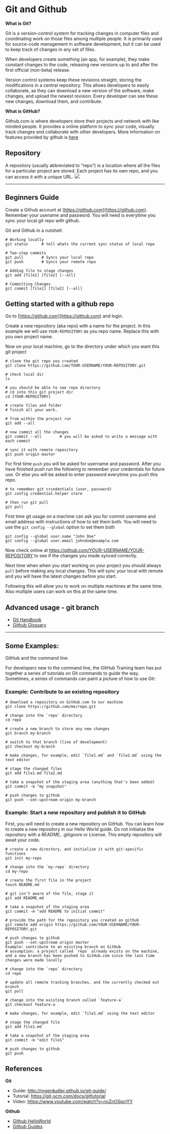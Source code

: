 # Git and Github 

**What is Git?**

Git is a *version-control system* for tracking changes in computer files and coordinating work on those files among multiple people. It is primarily used for source-code management in software development, but it can be used to keep track of changes in any set of files.


When developers create something (an app, for example), they make constant changes to the code, releasing new versions up to and after the first official (non-beta) release.

Version control systems keep these revisions straight, storing the modifications in a central repository. This allows developers to easily collaborate, as they can download a new version of the software, make changes, and upload the newest revision. Every developer can see these new changes, download them, and contribute.

**What is GitHub?**

Github.com is where developers store their projects and network with like minded people. It provides a online platform to sync your code, visually track changes and collaborate with other developers. More information on features provided by github is [here](https://github.com/features)

## Repository
A repository (usually abbreviated to “repo”) is a location where all the files for a particular project are stored. Each project has its own repo, and you can access it with a unique URL.
![](https://www.howtogeek.com/wp-content/uploads/2014/01/2-create-repo.jpg)

---

## Beginners Guide 

Create a Github account at [https://github.com](https://github.com). Remember your usename and password. You will need is everytime you sync your local git repo with github.

Git and Github in a nutshell: 

    # Working locally
    git status      # tell whats the current sync status of local repo

    # Two-step commits
    git pull        # Syncs your local repo
    git push        # Syncs your remote repo
    
    # Adding file to stage changes
    git add [file1] [file2] [--all]      
    
    # Committing Changes 
    git commit [file1] [file2] [--all]      
    

## Getting started with a github repo 

Go to [https://github.com](https://github.com) and login. 

Create a new repository (aka repo) with a name for the project. In this example we will use `YOUR-REPOSITORY` as you repo name. Replace this with you own project name.

Now on your local machine, go to the directory under which you want this git project

    # clone the git repo you created
    git clone https://github.com/YOUR-USERNAME/YOUR-REPOSITORY.git
    
    # check local dir 
    ls 
    
    # you should be able to see repo directory
    # cd into this git project dir 
    cd [YOUR-REPOSITORY]
    
    # create files and folder 
    # finish all your work. 

    # from within the project run 
    git add --all 

    # now commit all the changes 
    git commit --all        # you will be asked to write a message with each commit 

    # sync it with remote repository 
    git push origin master 

For first time `push` you will be asked for username and password. After you have finished push run the following to remember your credentials for future use. Or else you will be asked to enter password everytime you push this repo.

    # to remember git crcedentials (user, password)
    git config credential.helper store

    # then run git pull 
    git pull 

First time git usage on a machine can ask you for commit username and email address with instructions of how to set them both. You will need to use the `git config --global` option to set them both

    git config --global user.name "John Doe"
    git config --global user.email johndoe@example.com
 
    

Now check online at https://github.com/YOUR-USERNAME/YOUR-REPOSITORY to see if the changes you made synced correctly.

Next time when when you start working on your project you should always `pull` before making any local changes. This will sync your local with remote and you will have the latest changes before you start. 

Following this will allow you to work on multiple machines at the same time. Also multiple users can work on this at the same time. 


## Advanced usage - git branch

* [Git Handbook](https://guides.github.com/introduction/git-handbook/)
* [Github Glossary](https://help.github.com/articles/github-glossary/)


---

## Some Examples: 

GitHub and the command line: 

For developers new to the command line, the GitHub Training team has put together a series of tutorials on Git commands to guide the way. Sometimes, a series of commands can paint a picture of how to use Git:

### Example: Contribute to an existing repository

    # download a repository on GitHub.com to our machine
    git clone https://github.com/me/repo.git

    # change into the `repo` directory
    cd repo

    # create a new branch to store any new changes
    git branch my-branch

    # switch to that branch (line of development)
    git checkout my-branch

    # make changes, for example, edit `file1.md` and `file2.md` using the text editor

    # stage the changed files
    git add file1.md file2.md

    # take a snapshot of the staging area (anything that's been added)
    git commit -m "my snapshot"

    # push changes to github
    git push --set-upstream origin my-branch


### Example: Start a new repository and publish it to GitHub
First, you will need to create a new repository on GitHub. You can learn how to create a new repository in our Hello World guide. Do not initialize the repository with a README, .gitignore or License. This empty repository will await your code.

    # create a new directory, and initialize it with git-specific functions
    git init my-repo

    # change into the `my-repo` directory
    cd my-repo

    # create the first file in the project
    touch README.md

    # git isn't aware of the file, stage it
    git add README.md

    # take a snapshot of the staging area
    git commit -m "add README to initial commit"

    # provide the path for the repository you created on github
    git remote add origin https://github.com/YOUR-USERNAME/YOUR-REPOSITORY.git

    # push changes to github
    git push --set-upstream origin master
    Example: contribute to an existing branch on GitHub
    # assumption: a project called `repo` already exists on the machine, and a new branch has been pushed to GitHub.com since the last time changes were made locally

    # change into the `repo` directory
    cd repo

    # update all remote tracking branches, and the currently checked out branch
    git pull

    # change into the existing branch called `feature-a`
    git checkout feature-a

    # make changes, for example, edit `file1.md` using the text editor

    # stage the changed file
    git add file1.md

    # take a snapshot of the staging area
    git commit -m "edit file1"

    # push changes to github
    git push



## References

**Git**

* Guide: http://rogerdudler.github.io/git-guide/
* Tutorial: https://git-scm.com/docs/gittutorial 
* Video:  https://www.youtube.com/watch?v=noZnOSpcjYY

**Github**

* [Github HelloWorld](https://guides.github.com/activities/hello-world/)
* [Github Guides](https://guides.github.com/)


